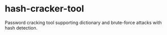 # hash-cracker-tool
Password cracking tool supporting dictionary and brute-force attacks with hash detection.
